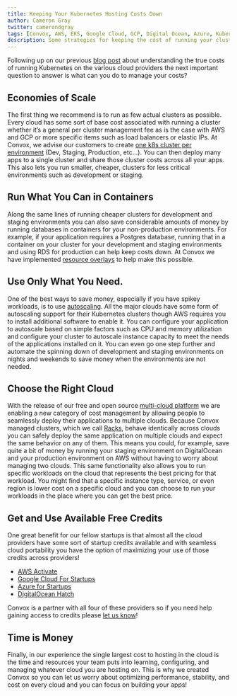 ```yaml
---
title: Keeping Your Kubernetes Hosting Costs Down
author: Cameron Gray
twitter: camerondgray
tags: [Convox, AWS, EKS, Google Cloud, GCP, Digital Ocean, Azure, Kubernetes, Cloud Costs, Kubernetes Cost]
description: Some strategies for keeping the cost of running your clusters in check.
---
```


Following up on our previous [blog post](https://convox.com/blog/cost-of-running-k8s) about understanding the true costs of running Kubernetes on the various cloud providers the next important question to answer is what can you do to manage your costs? 


## Economies of Scale
The first thing we recommend is to run as few actual clusters as possible. Every cloud has some sort of base cost associated with running a cluster whether it’s a general per cluster management fee as is the case with AWS and GCP or more specific items such as load balancers or elastic IPs. At Convox, we advise our customers to create [one k8s cluster per environment](https://docs.convox.com/installation/production-rack) (Dev, Staging, Production, etc…). You can then deploy many apps to a single cluster and share those cluster costs across all your apps. This also lets you run smaller, cheaper, clusters for less critical environments such as development or staging.

## Run What You Can in Containers
Along the same lines of running cheaper clusters for development and staging environments you can also save considerable amounts of money by running databases in containers for your non-production environments. For example, if your application requires a Postgres database, running that in a container on your cluster for your development and staging environments and using RDS for production can help keep costs down. At Convox we have implemented [resource overlays](https://docs.convox.com/reference/primitives/app/resource#overlays) to help make this possible.

## Use Only What You Need.
One of the best ways to save money, especially if you have spikey workloads, is to use [autoscaling](https://docs.convox.com/deployment/scaling#autoscaling). All the major clouds have some form of autoscaling support for their Kubernetes clusters though AWS requires you to install additional software to enable it. You can configure your application to autoscale based on simple factors such as CPU and memory utilization and configure your cluster to autoscale instance capacity to meet the needs of the applications installed on it. You can even go one step further and automate the spinning down of development and staging environments on nights and weekends to save money when the environments are not needed.

## Choose the Right Cloud
With the release of our free and open source [multi-cloud platform](https://docs.convox.com) we are enabling a new category of cost management by allowing people to seamlessly deploy their applications to multiple clouds. Because Convox managed clusters, which we call [Racks](https://docs.convox.com/reference/primitives/rack), behave identically across clouds you can safely deploy the same application on multiple clouds and expect the same behavior on any of them. This means you could, for example, save quite a bit of money by running your staging environment on DigitalOcean and your production environment on AWS without having to worry about managing two clouds. This same functionality also allows you to run specific workloads on the cloud that represents the best pricing for that workload. You might find that a specific instance type, service, or even region is lower cost on a specific cloud and you can choose to run your workloads in the place where you can get the best price. 

## Get and Use Available Free Credits
One great benefit for our fellow startups is that almost all the cloud providers have some sort of startup credits available and with seamless cloud portability you have the option of maximizing your use of those credits across providers!

* [AWS Activate](https://aws.amazon.com/activate/)
* [Google Cloud For Startups](https://cloud.google.com/developers/startups)
* [Azure for Startups](https://azure.microsoft.com/en-us/overview/startups/)
* [DigitalOcean Hatch](https://www.digitalocean.com/hatch/)

Convox is a partner with all four of these providers so if you need help gaining access to credits please [let us know](mailto:sales@convox.com)!

## Time is Money
Finally, in our experience the single largest cost to hosting in the cloud is the time and resources your team puts into learning, configuring, and managing whatever cloud you are hosting on. This is why we created Convox so you can let us worry about optimizing performance, stability, and cost on every cloud and you can focus on building your apps!

